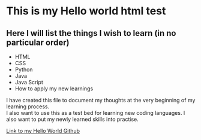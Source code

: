<!DOCTYPE html>
<html>
<head>
<title> Hello World! </title>
</head>
<body>
<h1> This is my Hello world html test </h1>
<h2> Here I will list the things I wish to learn (in no particular order) </h2>
<ul>
<li> HTML </li>
<li> CSS </li>
<li> Python </li>
<li> Java </li>
<li> Java Script </li>
<li> How to apply my new learnings </li>
</ul>
<p> I have created this file to document my thoughts at the very beginning of my learning process.  <br/>
I also want to use this as a test bed for learning new coding languages. I also want to put my newly learned skills into practise.</p>
<a href= "https://github.com/Kor0vaMB/hello--world"target=_blank> Link to my Hello World Github </a>
</body>
</html>


